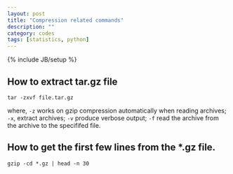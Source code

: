 ```yaml
---
layout: post
title: "Compression related commands"
description: ""
category: codes
tags: [statistics, python]
---
```

{% include JB/setup %}

## How to extract tar.gz file

```
tar -zxvf file.tar.gz
``` 
where, `-z` works on gzip compression automatically when reading archives; `-x`, extract archives; `-v` produce verbose output; `-f` read the archive from the archive to the specififed file.

## How to get the first few lines from the *.gz file.

```
gzip -cd *.gz | head -n 30
```
